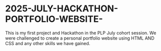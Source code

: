 # 2025-JULY-HACKATHON-PORTFOLIO-WEBSITE-
This is my first project and Hackathon in the PLP July cohort session. We were challenged to create a personal portfolio website using HTML AND CSS  and any other skills we have gained.

